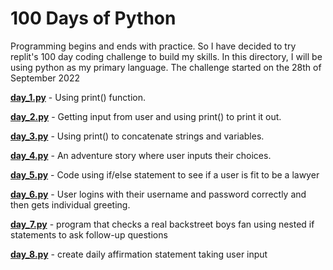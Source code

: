 # 100 Days of Python
Programming begins and ends with practice. 
So I have decided to try replit's 100 day coding challenge to build my skills. 
In this directory, I will be using python as my primary language.
The challenge started on the 28th of September 2022

**[day_1.py](https://github.com/B-Akapo/100-days_of_coding/blob/main/python/day_1.py)** - Using print() function.

**[day_2.py](https://github.com/B-Akapo/100-days_of_coding/blob/main/python/day_2.py)** - Getting input from user and using print() to print it out.

**[day_3.py](https://github.com/B-Akapo/100-days_of_coding/blob/main/python/day_3.py)** - Using print() to concatenate strings and variables.

**[day_4.py](https://github.com/B-Akapo/100-days_of_coding/blob/main/python/day_4.py)** - An adventure story where user inputs their choices.

**[day_5.py](https://github.com/B-Akapo/100-days_of_coding/blob/main/python/day_5.py)** - Code using if/else statement to see if a user is fit to be a lawyer

**[day_6.py](https://github.com/B-Akapo/100-days_of_coding/blob/main/python/day_6.py)** - User logins with their username and password correctly and then gets individual greeting.

**[day_7.py](https://github.com/B-Akapo/100-days_of_coding/blob/main/python/day_7.py)** - program that checks a real backstreet boys fan using nested if statements to ask  follow-up questions

**[day_8.py](https://github.com/B-Akapo/100-days_of_coding/blob/main/python/day_8.py)** - create daily affirmation statement taking user input
